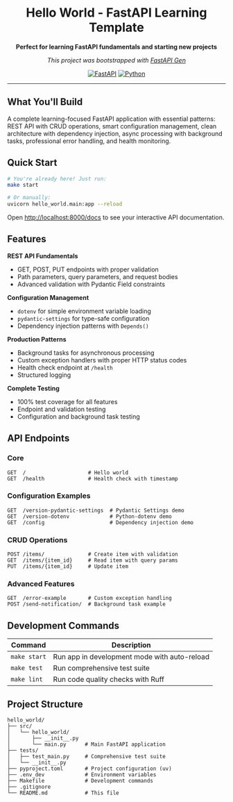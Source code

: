 <div align="center">

# Hello World - FastAPI Learning Template

**Perfect for learning FastAPI fundamentals and starting new projects**

*This project was bootstrapped with [FastAPI Gen](https://github.com/mirpo/fastapi-gen)*

[![FastAPI](https://img.shields.io/badge/FastAPI-0.104+-green.svg)](https://fastapi.tiangolo.com)
[![Python](https://img.shields.io/badge/Python-3.11+-blue.svg)](https://python.org)

</div>

---

## What You'll Build

A complete learning-focused FastAPI application with essential patterns: REST API with CRUD operations, smart configuration management, clean architecture with dependency injection, async processing with background tasks, professional error handling, and health monitoring.

## Quick Start

```bash
# You're already here! Just run:
make start

# Or manually:
uvicorn hello_world.main:app --reload
```

Open [http://localhost:8000/docs](http://localhost:8000/docs) to see your interactive API documentation.

## Features

**REST API Fundamentals**
- GET, POST, PUT endpoints with proper validation
- Path parameters, query parameters, and request bodies
- Advanced validation with Pydantic Field constraints

**Configuration Management**
- `dotenv` for simple environment variable loading
- `pydantic-settings` for type-safe configuration
- Dependency injection patterns with `Depends()`

**Production Patterns**
- Background tasks for asynchronous processing
- Custom exception handlers with proper HTTP status codes
- Health check endpoint at `/health`
- Structured logging

**Complete Testing**
- 100% test coverage for all features
- Endpoint and validation testing
- Configuration and background task testing

## API Endpoints

### Core
```http
GET  /                    # Hello world
GET  /health              # Health check with timestamp
```

### Configuration Examples
```http
GET  /version-pydantic-settings  # Pydantic Settings demo
GET  /version-dotenv             # Python-dotenv demo
GET  /config                     # Dependency injection demo
```

### CRUD Operations
```http
POST /items/              # Create item with validation
GET  /items/{item_id}     # Read item with query params
PUT  /items/{item_id}     # Update item
```

### Advanced Features
```http
GET  /error-example       # Custom exception handling
POST /send-notification/  # Background task example
```

## Development Commands

| Command      | Description                                  |
| ------------ | -------------------------------------------- |
| `make start` | Run app in development mode with auto-reload |
| `make test`  | Run comprehensive test suite                 |
| `make lint`  | Run code quality checks with Ruff            |

## Project Structure

```
hello_world/
├── src/
│   └── hello_world/
│       ├── __init__.py
│       └── main.py      # Main FastAPI application
├── tests/
│   ├── test_main.py     # Comprehensive test suite
│   └── __init__.py
├── pyproject.toml       # Project configuration (uv)
├── .env_dev             # Environment variables
├── Makefile             # Development commands
├── .gitignore
└── README.md            # This file
```
